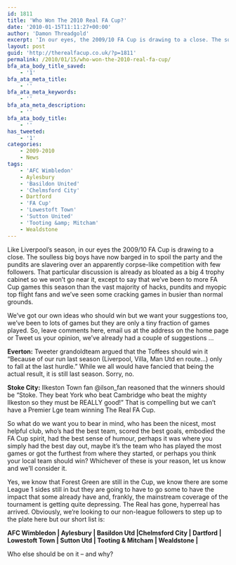 ```yaml
---
id: 1811
title: 'Who Won The 2010 Real FA Cup?'
date: '2010-01-15T11:11:27+00:00'
author: 'Damon Threadgold'
excerpt: 'In our eyes, the 2009/10 FA Cup is drawing to a close. The soulless big boys have now barged in to spoil the party and the pundits are slavering over an apparently corpse-like competition ...'
layout: post
guid: 'http://therealfacup.co.uk/?p=1811'
permalink: /2010/01/15/who-won-the-2010-real-fa-cup/
bfa_ata_body_title_saved:
    - '1'
bfa_ata_meta_title:
    - ''
bfa_ata_meta_keywords:
    - ''
bfa_ata_meta_description:
    - ''
bfa_ata_body_title:
    - ''
has_tweeted:
    - '1'
categories:
    - 2009-2010
    - News
tags:
    - 'AFC Wimbledon'
    - Aylesbury
    - 'Basildon United'
    - 'Chelmsford City'
    - Dartford
    - 'FA Cup'
    - 'Lowestoft Town'
    - 'Sutton United'
    - 'Tooting &amp; Mitcham'
    - Wealdstone
---
```


Like Liverpool’s season, in our eyes the 2009/10 FA Cup is drawing to a close. The soulless big boys have now barged in to spoil the party and the pundits are slavering over an apparently corpse-like competition with few followers. That particular discussion is already as bloated as a big 4 trophy cabinet so we won’t go near it, except to say that we’ve been to more FA Cup games this season than the vast majority of hacks, pundits and myopic top flight fans and we’ve seen some cracking games in busier than normal grounds.

We’ve got our own ideas who should win but we want your suggestions too, we’ve been to lots of games but they are only a tiny fraction of games played. So, leave comments here, email us at the address on the home page or Tweet us your opinion, we’ve already had a couple of suggestions …

**Everton:** Tweeter grandoldteam argued that the Toffees should win it “Because of our run last season (Liverpool, Villa, Man Utd en route…) only to fall at the last hurdle.” While we all would have fancied that being the actual result, it is still last season. Sorry, no.

**Stoke City:** Ilkeston Town fan @ilson\_fan reasoned that the winners should be “Stoke. They beat York who beat Cambridge who beat the mighty Ilkeston so they must be REALLY good!” That is compelling but we can’t have a Premier Lge team winning The Real FA Cup.

So what do we want you to bear in mind, who has been the nicest, most helpful club, who’s had the best team, scored the best goals, embodied the FA Cup spirit, had the best sense of humour, perhaps it was where you simply had the best day out, maybe it’s the team who has played the most games or got the furthest from where they started, or perhaps you think your local team should win? Whichever of these is your reason, let us know and we’ll consider it.

Yes, we know that Forest Green are still in the Cup, we know there are some League 1 sides still in but they are going to have to go some to have the impact that some already have and, frankly, the mainstream coverage of the tournament is getting quite depressing. The Real has gone, hyperreal has arrived. Obviously, we’re looking to our non-league followers to step up to the plate here but our short list is:

**AFC Wimbledon | Aylesbury | Basildon Utd |Chelmsford City | Dartford | Lowestoft Town | Sutton Utd | Tooting &amp; Mitcham | Wealdstone |**

Who else should be on it – and why?